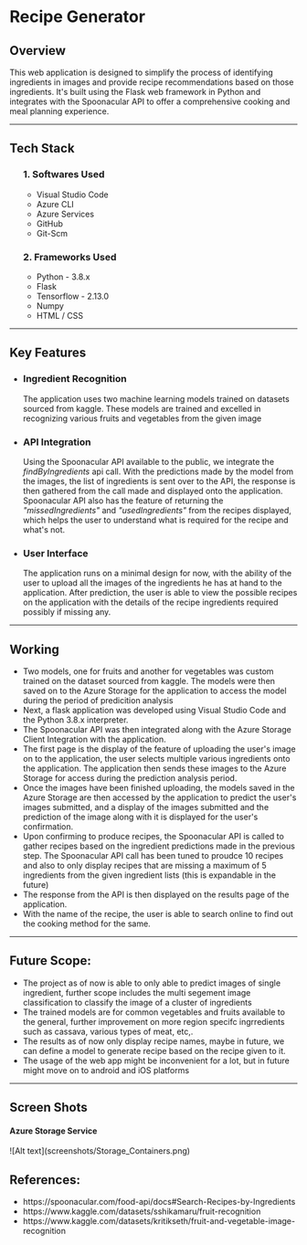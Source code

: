 <h1>Recipe Generator</h1>
<h2>Overview</h2>
This web application is designed to simplify the process of identifying ingredients in images and provide recipe recommendations based on those ingredients. It's built using the Flask web framework in Python and integrates with the Spoonacular API to offer a comprehensive cooking and meal planning experience.
<hr>
<h2>Tech Stack</h2>
<ul>
    <h3><bold>1. Softwares Used</bold></h3>
  <ul>
    <li>Visual Studio Code</li>
    <li>Azure CLI</li>
    <li>Azure Services</li>
    <li>GitHub</li>
    <li>Git-Scm</li>
  </ul>
  <h3><bold>2. Frameworks Used</bold></h3>
  <ul>
    <li>Python - 3.8.x</li>
    <li>Flask</li>
    <li>Tensorflow - 2.13.0</li>
    <li>Numpy</li>
    <li>HTML / CSS</li>
  </ul>
</ul>
<hr>
<h2>Key Features</h2>
<ul>
  <li><h3>Ingredient Recognition</h3>The application uses two machine learning models trained on datasets sourced from kaggle. These models are trained and excelled in recognizing various fruits and vegetables from the given image</li>
  <li><h3>API Integration</h3>Using the Spoonacular API available to the public, we integrate the <i><bold>findByIngredients</bold></i> api call. With the predictions made by the model from the images, the list of ingredients is sent over to the API, the response is then gathered from the call made and displayed onto the application. Spoonacular API also has the feature of returning the <i>"missedIngredients"</i> and <i>"usedIngredients"</i> from the recipes displayed, which helps the user to understand what is required for the recipe and what's not.</li>
  <li><h3>User Interface</h3>The application runs on a minimal design for now, with the ability of the user to upload all the images of the ingredients he has at hand to the application. After prediction, the user is able to view the possible recipes on the application with the details of the recipe ingredients required possibly if missing any.</li>
</ul>
<hr>
<h2>Working</h2>
<ul>
  <li>Two models, one for fruits and another for vegetables was custom trained on the dataset sourced from kaggle. The models were then saved on to the Azure Storage for the application to access the model during the period of predicition analysis</li>
  <li>Next, a flask application was developed using Visual Studio Code and the Python 3.8.x interpreter.</li>
  <li>The Spoonacular API was then integrated along with the Azure Storage Client Integration with the application.</li>
  <li>The first page is the display of the feature of uploading the user's image on to the application, the user selects multiple various ingredients onto the application. The application then sends these images to the Azure Storage for access during the prediction analysis period.</li>
  <li>Once the images have been finished uploading, the models saved in the Azure Storage are then accessed by the application to predict the user's images submitted, and a display of the images submitted and the prediction of the image along with it is displayed for the user's confirmation.</li>
  <li>Upon confirming to produce recipes, the Spoonacular API is called to gather recipes based on the ingredient predictions made in the previous step. The Spoonacular API call has been tuned to proudce 10 recipes and also to only display recipes that are missing a maximum of 5 ingredients from the given ingredient lists (this is expandable in the future)</li>
  <li>The response from the API is then displayed on the results page of the application.</li>
  <li>With the name of the recipe, the user is able to search online to find out the cooking method for the same.</li>
</ul>
<hr>
<h2>Future Scope:</h2>
<ul>
  <li>The project as of now is able to only able to predict images of single ingredient, further scope includes the multi segement image classification to classify the image of a cluster of ingredients</li>
  <li>The trained models are for common vegetables and fruits available to the general, further improvement on more region specifc ingrredients such as cassava, various types of meat, etc,.</li>
  <li>The results as of now only display recipe names, maybe in future, we can define a model to generate recipe based on the recipe given to it.</li>
  <li>The usage of the web app might be inconvenient for a lot, but in future might move on to android and iOS platforms</li>
</ul>
<hr>
<h2>Screen Shots</h2>
<h4>Azure Storage Service</h4>
![Alt text](screenshots/Storage_Containers.png)
<h2>References:</h2>
<ul>
  <li>https://spoonacular.com/food-api/docs#Search-Recipes-by-Ingredients</li>
  <li>https://www.kaggle.com/datasets/sshikamaru/fruit-recognition</li>
  <li>https://www.kaggle.com/datasets/kritikseth/fruit-and-vegetable-image-recognition</li>
</ul>
